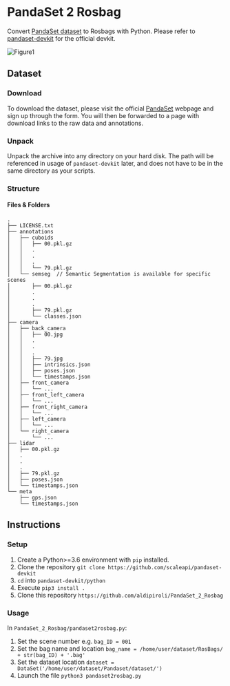 # PandaSet 2 Rosbag
Convert  [PandaSet dataset](https://scale.com/open-datasets/pandaset) to Rosbags with Python. Please refer to [pandaset-devkit](https://github.com/scaleapi/pandaset-devkit) for the official devkit.

![Figure1](https://raw.githubusercontent.com/aldipiroli/PandaSet_2_Rosbag/master/img/img1.png)

## Dataset
### Download

To download the dataset, please visit the official [PandaSet](https://pandaset.org/ "Pandaset Official Website") webpage and sign up through the form.
You will then be forwarded to a page with download links to the raw data and annotations.

### Unpack

Unpack the archive into any directory on your hard disk. The path will be referenced in usage of `pandaset-devkit` later, and does not have to be in the same directory as your scripts.

### Structure

#### Files & Folders

```text
.
├── LICENSE.txt
├── annotations
│   ├── cuboids
│   │   ├── 00.pkl.gz
│   │   .
│   │   .
│   │   .
│   │   └── 79.pkl.gz
│   └── semseg  // Semantic Segmentation is available for specific scenes
│       ├── 00.pkl.gz
│       .
│       .
│       .
│       ├── 79.pkl.gz
│       └── classes.json
├── camera
│   ├── back_camera
│   │   ├── 00.jpg
│   │   .
│   │   .
│   │   .
│   │   ├── 79.jpg
│   │   ├── intrinsics.json
│   │   ├── poses.json
│   │   └── timestamps.json
│   ├── front_camera
│   │   └── ...
│   ├── front_left_camera
│   │   └── ...
│   ├── front_right_camera
│   │   └── ...
│   ├── left_camera
│   │   └── ...
│   └── right_camera
│       └── ...
├── lidar
│   ├── 00.pkl.gz
│   .
│   .
│   .
│   ├── 79.pkl.gz
│   ├── poses.json
│   └── timestamps.json
└── meta
    ├── gps.json
    └── timestamps.json
```

## Instructions

### Setup

1. Create a Python>=3.6 environment with `pip` installed.
2. Clone the repository `git clone https://github.com/scaleapi/pandaset-devkit`
3. `cd` into `pandaset-devkit/python`
4. Execute `pip3 install .`
5. Clone this repository `https://github.com/aldipiroli/PandaSet_2_Rosbag`

### Usage
In `PandaSet_2_Rosbag/pandaset2rosbag.py`:

1. Set the scene number e.g. `bag_ID = 001` 
2. Set the bag name and location `bag_name = /home/user/dataset/RosBags/ + str(bag_ID) + '.bag'`
3. Set the dataset location `dataset = DataSet('/home/user/dataset/Pandaset/dataset/')`
4. Launch the file `python3 pandaset2rosbag.py`
